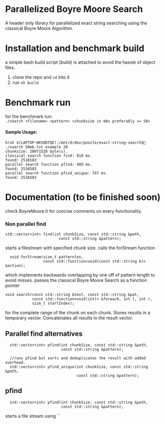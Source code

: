 
# Parallelized Boyre Moore Search
A header only library for parallelized exact string searching using the classical Boyre Moore Algorithm.


# Installation and benchmark build
a simple bash build script (build) is attached to avoid the hassle of object files. 

1. clone the repo and `cd` into it
2. run `sh build`

# Benchmark run 
for the benchmark run: <br>
`./search <filename> <pattern> <chunksize in mbs preferably >= 50>`

#### Sample Usage:

```
hrsh $(LAPTOP-HK58DTQE):/mnt/d/dev/poozle/exact-string-search$🌙 ./search 50mb.txt example 20
chunksize: 20971520 byte(s).
classical search function find: 818 ms.
found: 2516583
parallel search function pfind: 409 ms.
found: 2516583
parallel search function pfind_unique: 747 ms.
found: 2516583
```

# Documentation (to be finished soon)
check BoyreMoore.h for concise comments  on every functionality.

### Non parallel find
```
std::vector<int> find(int chunkSize, const std::string &path,
                        const std::string &pattern);
```    
starts a filestream with specified chunk size. 
calls the forStream function 
```
  void forStream(size_t patternlen,
                 const std::function<void(const std::string &)> &action);

```
which implements backwards overlapping by one off of pattern length to avoid misses. passes the classical Boyre Moore Search as a function pointer
```  
void search(const std::string &text, const std::string &pat,
            const std::function<void(int)> &foreach, int l, int r,
            size_t startIndex);
```
for the complete range of the chunk on each chunk. Stores results in a temporary vector.  Concatenates all results in the result vector.

## Parallel find alternatives
```
  std::vector<int> pfind(int chunkSize, const std::string &path,
                         const std::string &pattern);

  //runs pfind but sorts and deduplicates the result with added overhead.
  std::vector<int> pfind_unique(int chunkSize, const std::string &path,
                                const std::string &pattern);

```

## pfind
```
  std::vector<int> pfind(int chunkSize, const std::string &path,
                         const std::string &pattern);
```
starts a file stream using ``


